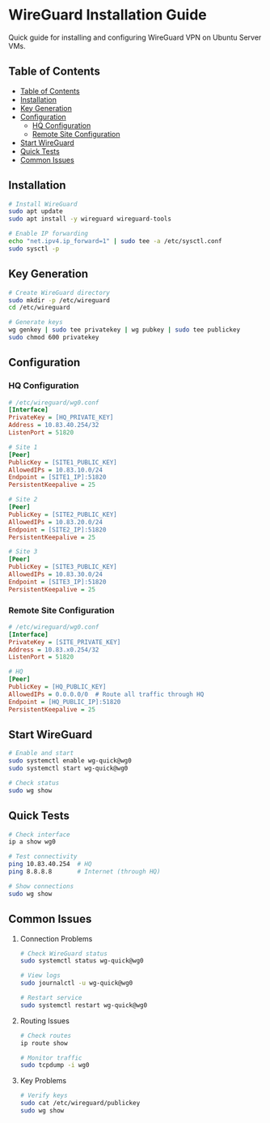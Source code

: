 # WireGuard Installation Guide

Quick guide for installing and configuring WireGuard VPN on Ubuntu Server VMs.

## Table of Contents
- [Table of Contents](#table-of-contents)
- [Installation](#installation)
- [Key Generation](#key-generation)
- [Configuration](#configuration)
  - [HQ Configuration](#hq-configuration)
  - [Remote Site Configuration](#remote-site-configuration)
- [Start WireGuard](#start-wireguard)
- [Quick Tests](#quick-tests)
- [Common Issues](#common-issues)

## Installation

```bash
# Install WireGuard
sudo apt update
sudo apt install -y wireguard wireguard-tools

# Enable IP forwarding
echo "net.ipv4.ip_forward=1" | sudo tee -a /etc/sysctl.conf
sudo sysctl -p
```

## Key Generation

```bash
# Create WireGuard directory
sudo mkdir -p /etc/wireguard
cd /etc/wireguard

# Generate keys
wg genkey | sudo tee privatekey | wg pubkey | sudo tee publickey
sudo chmod 600 privatekey
```

## Configuration

### HQ Configuration
```ini
# /etc/wireguard/wg0.conf
[Interface]
PrivateKey = [HQ_PRIVATE_KEY]
Address = 10.83.40.254/32
ListenPort = 51820

# Site 1
[Peer]
PublicKey = [SITE1_PUBLIC_KEY]
AllowedIPs = 10.83.10.0/24
Endpoint = [SITE1_IP]:51820
PersistentKeepalive = 25

# Site 2
[Peer]
PublicKey = [SITE2_PUBLIC_KEY]
AllowedIPs = 10.83.20.0/24
Endpoint = [SITE2_IP]:51820
PersistentKeepalive = 25

# Site 3
[Peer]
PublicKey = [SITE3_PUBLIC_KEY]
AllowedIPs = 10.83.30.0/24
Endpoint = [SITE3_IP]:51820
PersistentKeepalive = 25
```

### Remote Site Configuration
```ini
# /etc/wireguard/wg0.conf
[Interface]
PrivateKey = [SITE_PRIVATE_KEY]
Address = 10.83.x0.254/32
ListenPort = 51820

# HQ
[Peer]
PublicKey = [HQ_PUBLIC_KEY]
AllowedIPs = 0.0.0.0/0  # Route all traffic through HQ
Endpoint = [HQ_PUBLIC_IP]:51820
PersistentKeepalive = 25
```

## Start WireGuard

```bash
# Enable and start
sudo systemctl enable wg-quick@wg0
sudo systemctl start wg-quick@wg0

# Check status
sudo wg show
```

## Quick Tests

```bash
# Check interface
ip a show wg0

# Test connectivity
ping 10.83.40.254  # HQ
ping 8.8.8.8       # Internet (through HQ)

# Show connections
sudo wg show
```

## Common Issues

1. Connection Problems
   ```bash
   # Check WireGuard status
   sudo systemctl status wg-quick@wg0
   
   # View logs
   sudo journalctl -u wg-quick@wg0
   
   # Restart service
   sudo systemctl restart wg-quick@wg0
   ```

2. Routing Issues
   ```bash
   # Check routes
   ip route show
   
   # Monitor traffic
   sudo tcpdump -i wg0
   ```

3. Key Problems
   ```bash
   # Verify keys
   sudo cat /etc/wireguard/publickey
   sudo wg show

